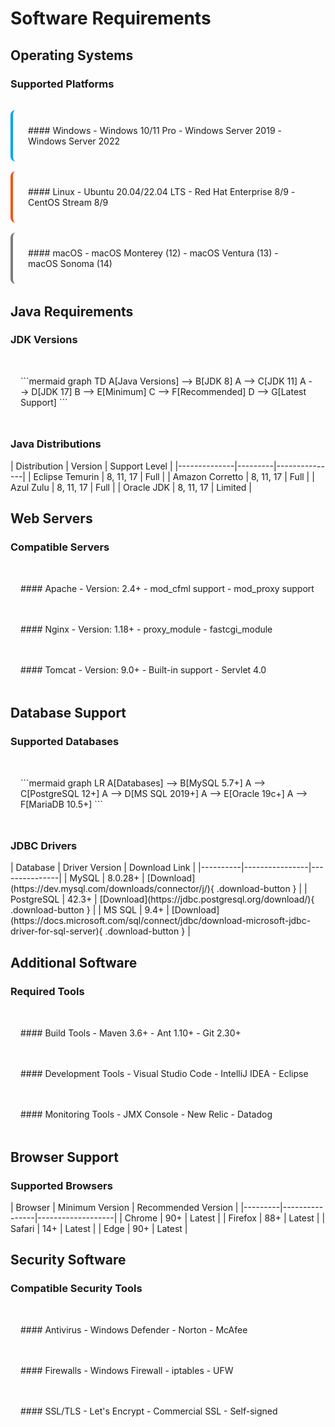 # Software Requirements

## Operating Systems

### Supported Platforms

<div class="os-grid" markdown>

<div class="os-card windows" markdown>
#### Windows
- Windows 10/11 Pro
- Windows Server 2019
- Windows Server 2022
</div>

<div class="os-card linux" markdown>
#### Linux
- Ubuntu 20.04/22.04 LTS
- Red Hat Enterprise 8/9
- CentOS Stream 8/9
</div>

<div class="os-card macos" markdown>
#### macOS
- macOS Monterey (12)
- macOS Ventura (13)
- macOS Sonoma (14)
</div>

</div>

## Java Requirements

### JDK Versions

<div class="java-compatibility" markdown>
```mermaid
graph TD
    A[Java Versions] --> B[JDK 8]
    A --> C[JDK 11]
    A --> D[JDK 17]
    B --> E[Minimum]
    C --> F[Recommended]
    D --> G[Latest Support]
```
</div>

### Java Distributions

<div class="java-table" markdown>
| Distribution | Version | Support Level |
|--------------|---------|---------------|
| Eclipse Temurin | 8, 11, 17 | Full |
| Amazon Corretto | 8, 11, 17 | Full |
| Azul Zulu | 8, 11, 17 | Full |
| Oracle JDK | 8, 11, 17 | Limited |
</div>

## Web Servers

### Compatible Servers

<div class="server-grid" markdown>

<div class="server-card" markdown>
#### Apache
- Version: 2.4+
- mod_cfml support
- mod_proxy support
</div>

<div class="server-card" markdown>
#### Nginx
- Version: 1.18+
- proxy_module
- fastcgi_module
</div>

<div class="server-card" markdown>
#### Tomcat
- Version: 9.0+
- Built-in support
- Servlet 4.0
</div>

</div>

## Database Support

### Supported Databases

<div class="db-compatibility" markdown>
```mermaid
graph LR
    A[Databases] --> B[MySQL 5.7+]
    A --> C[PostgreSQL 12+]
    A --> D[MS SQL 2019+]
    A --> E[Oracle 19c+]
    A --> F[MariaDB 10.5+]
```
</div>

### JDBC Drivers

<div class="driver-table" markdown>
| Database | Driver Version | Download Link |
|----------|----------------|---------------|
| MySQL | 8.0.28+ | [Download](https://dev.mysql.com/downloads/connector/j/){ .download-button } |
| PostgreSQL | 42.3+ | [Download](https://jdbc.postgresql.org/download/){ .download-button } |
| MS SQL | 9.4+ | [Download](https://docs.microsoft.com/sql/connect/jdbc/download-microsoft-jdbc-driver-for-sql-server){ .download-button } |
</div>

## Additional Software

### Required Tools

<div class="tools-grid" markdown>

<div class="tool-card" markdown>
#### Build Tools
- Maven 3.6+
- Ant 1.10+
- Git 2.30+
</div>

<div class="tool-card" markdown>
#### Development Tools
- Visual Studio Code
- IntelliJ IDEA
- Eclipse
</div>

<div class="tool-card" markdown>
#### Monitoring Tools
- JMX Console
- New Relic
- Datadog
</div>

</div>

## Browser Support

### Supported Browsers

<div class="browser-table" markdown>
| Browser | Minimum Version | Recommended Version |
|---------|----------------|-------------------|
| Chrome | 90+ | Latest |
| Firefox | 88+ | Latest |
| Safari | 14+ | Latest |
| Edge | 90+ | Latest |
</div>

## Security Software

### Compatible Security Tools

<div class="security-grid" markdown>

<div class="security-card" markdown>
#### Antivirus
- Windows Defender
- Norton
- McAfee
</div>

<div class="security-card" markdown>
#### Firewalls
- Windows Firewall
- iptables
- UFW
</div>

<div class="security-card" markdown>
#### SSL/TLS
- Let's Encrypt
- Commercial SSL
- Self-signed
</div>

</div>

<style>
/* OS Grid */
.os-grid {
    display: grid;
    grid-template-columns: repeat(auto-fit, minmax(250px, 1fr));
    gap: 1rem;
    margin: 2rem 0;
}

.os-card {
    padding: 1.5rem;
    border-radius: 0.5rem;
    background: var(--md-code-bg-color);
}

.os-card.windows { border-left: 4px solid #00a4ef; }
.os-card.linux { border-left: 4px solid #f65314; }
.os-card.macos { border-left: 4px solid #7d7d7d; }

/* Tables */
.java-table table,
.driver-table table,
.browser-table table {
    width: 100%;
    margin: 1rem 0;
}

/* Grids */
.server-grid,
.tools-grid,
.security-grid {
    display: grid;
    grid-template-columns: repeat(auto-fit, minmax(250px, 1fr));
    gap: 1rem;
    margin: 2rem 0;
}

.server-card,
.tool-card,
.security-card {
    padding: 1rem;
    background: var(--md-code-bg-color);
    border-radius: 0.5rem;
    border: 1px solid var(--md-primary-fg-color--light);
}

/* Download Buttons */
.download-button {
    display: inline-block;
    padding: 0.2rem 0.5rem;
    background-color: var(--md-primary-fg-color);
    color: var(--md-primary-bg-color) !important;
    border-radius: 0.2rem;
    text-decoration: none !important;
    font-size: 0.8rem;
}

.download-button:hover {
    background-color: var(--md-primary-fg-color--dark);
}

/* Charts */
.java-compatibility,
.db-compatibility {
    margin: 2rem 0;
    padding: 1rem;
    background: var(--md-code-bg-color);
    border-radius: 0.5rem;
}
</style>

